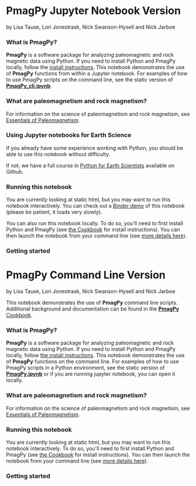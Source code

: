 # PmagPy Jupyter Notebook Version

by Lisa Tauxe, Lori Jonestrask, Nick Swanson-Hysell and Nick Jarboe

### What is **PmagPy**?

**PmagPy** is a software package for analyzing paleomagnetic and rock magnetic data using Python. If you need to install Python and PmagPy locally, follow the [install instructions](https://earthref.org/PmagPy/cookbook/#getting_python). This notebook demonstrates the use of **PmagPy** functions from within a  Jupyter notebook. For examples of how to use PmagPy scripts on the command line, see the static version of [**PmagPy\_cli.ipynb**](http://pmagpy.github.io/PmagPy-cli.html).


### What are paleomagnetism and rock magnetism?

For information on the science of paleomagnetism and rock magnetism, see [Essentials of Paleomagnetism](https://earthref.org/MagIC/books/Tauxe/Essentials/).


### Using Jupyter notebooks for Earth Science

If you already have some experience working with Python, you should be able to use this notebook without difficulty.

If not, we have a full course in [Python for Earth Scientists](https://nbviewer.jupyter.org/github/ltauxe/Python-for-Earth-Science-Students/blob/master/Lecture_01.ipynb) available on Github.


### Running this notebook

You are currently looking at static html, but you may want to run this notebook interactively.  You can check out a [Binder demo](https://mybinder.org/v2/gh/PmagPy/PmagPy/master?filepath=PmagPy.ipynb)  of this notebook (please be patient, it loads very slowly).

You can also run this notebook locally. To do so, you'll need to first install Python and PmagPy (see [the Cookbook](https://earthref.org/PmagPy/cookbook/#getting_python) for install instructions).  You can then launch the notebook from your command line (see [more details here](https://earthref.org/PmagPy/cookbook/#notebook_quickstart)).

### Getting started








# PmagPy Command Line Version

by Lisa Tauxe, Lori Jonestrask, Nick Swanson-Hysell and Nick Jarboe

This notebook demonstrates the use of **PmagPy** command line scripts.  Additional background and documentation can be found  in the [**PmagPy** Cookbook](http://earthref.org/PmagPy/cookbook).


### What is **PmagPy**?

**PmagPy** is a software package for analyzing paleomagnetic and rock magnetic data using Python. If you need to install Python and PmagPy locally, follow [the install instructions](https://earthref.org/PmagPy/cookbook/#getting_python). This notebook demonstrates the use of **PmagPy** functions on the command line. For examples of how to use PmagPy scripts in a Python environment, see the static version of [**PmagPy.ipynb**](http://pmagpy.github.io/PmagPy.html) or if you are running jupyter notebook, you can open it locally.

### What are paleomagnetism and rock magnetism?

For information on the science of paleomagnetism and rock magnetism, see [Essentials of Paleomagnetism](https://earthref.org/MagIC/books/Tauxe/Essentials/).


### Running this notebook

You are currently looking at static html, but you may want to run this notebook interactively. To do so, you'll need to first install Python and PmagPy (see [the Cookbook](https://earthref.org/PmagPy/cookbook/#getting_python) for install instructions).  You can then launch the notebook from your command line (see [more details here](https://earthref.org/PmagPy/cookbook/#notebook_quickstart)).

### Getting started
